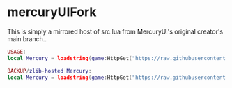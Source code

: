 # mercuryUIFork
This is simply a mirrored host of src.lua from MercuryUI's original creator's main branch..
```Lua
USAGE: 
local Mercury = loadstring(game:HttpGet("https://raw.githubusercontent.com/deeeity/mercury-lib/master/src.lua"))() << From the Official Repo

BACKUP/zlib-hosted Mercury:
local Mercury = loadstring(game:HttpGet("https://raw.githubusercontent.com/vlibNull/mercuryUIFork/main/src.lua"))()
```
